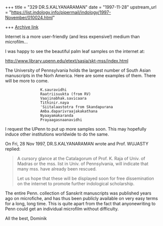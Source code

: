 +++
title = "329 DR.S.KALYANARAMAN"
date = "1997-11-28"
upstream_url = "https://list.indology.info/pipermail/indology/1997-November/010024.html"

+++
[Archive link](https://list.indology.info/pipermail/indology/1997-November/010024.html)

Internet is a more user-friendly (and less expensive!) medium than
microfilm...

I was happy to see the beautiful palm leaf samples on the internet at:

http://www.library.upenn.edu/etext/sasia/skt-mss/index.html

The University of Pennsylvania holds the largest number of South Asian
manuscripts in the Norh America. Here are some examples of them. There
will be more to come.

                    K.sauravidhi
                    Raatriisuukta (from RV)
                    Vaajinabhak.savicaara
                    Tithinir.naya
                    'Siitalaastotra from Skandapurana
                    Amba.daparivraajakakathana
                    Nyaayamakaranda
                    Prayaagasnaanavidhi

I request the UPenn to put up more samples soon. This may hopefully induce
other institutions worldwide to do the same.


 On Fri, 28 Nov 1997, DR.S.KALYANARAMAN wrote and Prof. WUJASTY
replied:

> A cursory glance at the Catalagorum of Prof. K. Raja of Univ. of
> Madras or the mss. list in Univ. of Pennsylvania, will indicate that
> many mss. have already been rescued.
>
> Let us hope that these will be displayed soon for free dissemination
> on the internet to promote further
> indological scholarship.

The entire Penn. collection of Sanskrit manuscripts was published years
ago on microfiche, and has thus been publicly available on very easy
terms for a long, long time.  This is quite apart from the fact that
anyonewriting to Penn could get an individual microfilm without difficulty.

All the best,
Dominik




